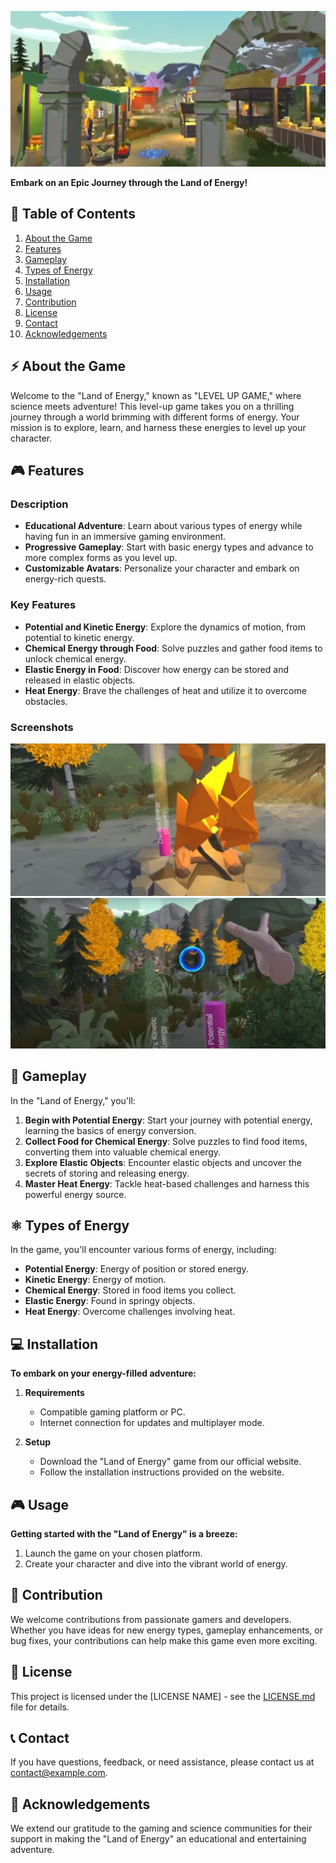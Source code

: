 ![LEVEL UP GAME Banner](images/levelup1.png)

**Embark on an Epic Journey through the Land of Energy!**

## 📌 Table of Contents

1. [About the Game](#about-the-game)
2. [Features](#features)
3. [Gameplay](#gameplay)
4. [Types of Energy](#types-of-energy)
5. [Installation](#installation)
6. [Usage](#usage)
7. [Contribution](#contribution)
8. [License](#license)
9. [Contact](#contact)
10. [Acknowledgements](#acknowledgements)

## ⚡️ About the Game

Welcome to the "Land of Energy," known as "LEVEL UP GAME," where science meets adventure! This level-up game takes you on a thrilling journey through a world brimming with different forms of energy. Your mission is to explore, learn, and harness these energies to level up your character.

## 🎮 Features

### Description

- **Educational Adventure**: Learn about various types of energy while having fun in an immersive gaming environment.
- **Progressive Gameplay**: Start with basic energy types and advance to more complex forms as you level up.
- **Customizable Avatars**: Personalize your character and embark on energy-rich quests.

### Key Features

- **Potential and Kinetic Energy**: Explore the dynamics of motion, from potential to kinetic energy.
- **Chemical Energy through Food**: Solve puzzles and gather food items to unlock chemical energy.
- **Elastic Energy in Food**: Discover how energy can be stored and released in elastic objects.
- **Heat Energy**: Brave the challenges of heat and utilize it to overcome obstacles.

### Screenshots

![Potential and Kinetic Energy](images/levelup3.png)
![Chemical Energy through Food](images/leveup2.png)

## 🎯 Gameplay

In the "Land of Energy," you'll:

1. **Begin with Potential Energy**: Start your journey with potential energy, learning the basics of energy conversion.
2. **Collect Food for Chemical Energy**: Solve puzzles to find food items, converting them into valuable chemical energy.
3. **Explore Elastic Objects**: Encounter elastic objects and uncover the secrets of storing and releasing energy.
4. **Master Heat Energy**: Tackle heat-based challenges and harness this powerful energy source.

## ⚛️ Types of Energy

In the game, you'll encounter various forms of energy, including:

- **Potential Energy**: Energy of position or stored energy.
- **Kinetic Energy**: Energy of motion.
- **Chemical Energy**: Stored in food items you collect.
- **Elastic Energy**: Found in springy objects.
- **Heat Energy**: Overcome challenges involving heat.

## 💻 Installation

**To embark on your energy-filled adventure:**

1. **Requirements**
   - Compatible gaming platform or PC.
   - Internet connection for updates and multiplayer mode.

2. **Setup**
   - Download the "Land of Energy" game from our official website.
   - Follow the installation instructions provided on the website.

## 🎮 Usage

**Getting started with the "Land of Energy" is a breeze:**

1. Launch the game on your chosen platform.
2. Create your character and dive into the vibrant world of energy.

## 🤝 Contribution

We welcome contributions from passionate gamers and developers. Whether you have ideas for new energy types, gameplay enhancements, or bug fixes, your contributions can help make this game even more exciting.

## 📃 License

This project is licensed under the [LICENSE NAME] - see the [LICENSE.md](LICENSE.md) file for details.

## 📞 Contact

If you have questions, feedback, or need assistance, please contact us at [contact@example.com](mailto:contact@example.com).

## 🙏 Acknowledgements

We extend our gratitude to the gaming and science communities for their support in making the "Land of Energy" an educational and entertaining adventure.
